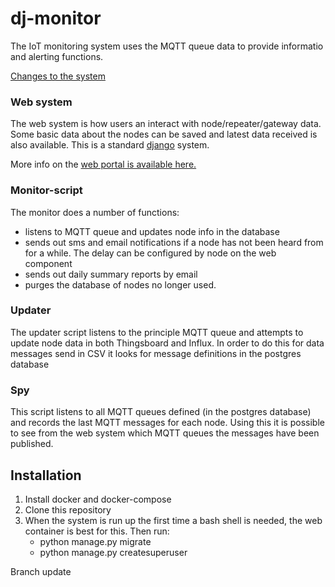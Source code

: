 # dj-monitor
The IoT monitoring system uses the MQTT queue data to provide informatio and alerting functions.

[Changes to the system](docs/change_log.md)

### Web system
The web system is how users an interact with node/repeater/gateway data. Some basic data about the nodes can be saved and latest data received is also available. This is a standard [django](https://www.djangoproject.com/) system.

More info on the [web portal is available here.](docs/web.md)
### Monitor-script
The monitor does a number of functions:
- listens to MQTT queue and updates node info in the database
- sends out sms and email notifications if a node has not been heard from for a while. The delay can be configured by node on the web component
- sends out daily summary reports by email
- purges the database of nodes no longer used.
### Updater
The updater script listens to the principle MQTT queue and attempts to update node data in both Thingsboard and Influx. In order to do this for data messages send in CSV it looks for message definitions in the postgres database
### Spy
This script listens to all MQTT queues defined (in the postgres database) and records the last MQTT messages for each node. Using this it is possible to see from the web system which MQTT queues the messages have been published.

## Installation
1. Install docker and docker-compose
2. Clone this repository 
3. When the system is run up the first time a bash shell is needed, the web container is best for this. Then run:
    * python manage.py migrate
    * python manage.py createsuperuser

Branch update